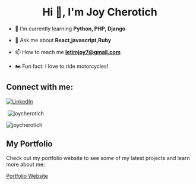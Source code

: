 <h1 align="center">Hi 👋, I'm Joy Cherotich</h1>


- 🌱 I’m currently learning **Python, PHP, Django**

- 💬 Ask me about **React,javascript,Ruby**

- 📫 How to reach me **letimjoy7@gmail.com**

- 🏍️ Fun fact: I love to ride motorcycles!

## Connect with me:

[![LinkedIn](https://img.shields.io/badge/LinkedIn-%230A66C2.svg?style=for-the-badge&logo=linkedin&logoColor=white)](https://www.linkedin.com/in/joy-letim-540979258/)

<p>&nbsp;<img align="center" src="https://github-readme-stats.vercel.app/api?username=joycherotich&show_icons=true&locale=en" alt="joycherotich" /></p>

<p><img align="center" src="https://github-readme-streak-stats.herokuapp.com/?user=joycherotich&" alt="joycherotich" /></p>

## My Portfolio

Check out my portfolio website to see some of my latest projects and learn more about me:

[Portfolio Website](https://prodigy-wd-04-6to1.vercel.app/)

